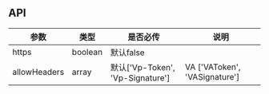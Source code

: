 ## API

| 参数|类型| 是否必传|说明|
|----------- |----------| ---------- |-------|
|https|boolean|默认false|  |  
|allowHeaders|array|默认['Vp-Token', 'Vp-Signature']| VA ['VAToken', 'VASignature'] |  
